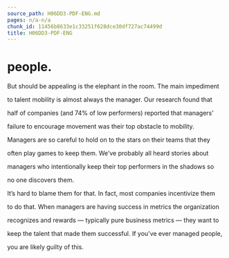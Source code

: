 ```yaml
---
source_path: H06DD3-PDF-ENG.md
pages: n/a-n/a
chunk_id: 11456b8633e1c33251f628dce30df727ac74499d
title: H06DD3-PDF-ENG
---
```

# people.

But should be appealing is the elephant in the room. The main impediment

to talent mobility is almost always the manager. Our research found that

half of companies (and 74% of low performers) reported that managers’

failure to encourage movement was their top obstacle to mobility.

Managers are so careful to hold on to the stars on their teams that they

often play games to keep them. We’ve probably all heard stories about

managers who intentionally keep their top performers in the shadows so

no one discovers them.

It’s hard to blame them for that. In fact, most companies incentivize them

to do that. When managers are having success in metrics the organization

recognizes and rewards — typically pure business metrics — they want to

keep the talent that made them successful. If you’ve ever managed people,

you are likely guilty of this.
